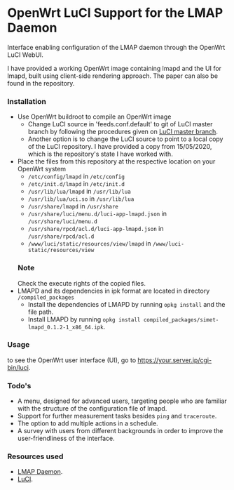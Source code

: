 # OpenWrt LuCI Support for the LMAP Daemon
Interface enabling configuration of the LMAP daemon through the OpenWrt LuCI WebUI.

I have provided a working OpenWrt image containing lmapd and the UI for lmapd, built using client-side rendering approach. The paper can also be found in the repository.

### Installation
- Use OpenWrt buildroot to compile an OpenWrt image
  * Change LuCI source in 'feeds.conf.default' to git of LuCI master branch by following the procedures given on [LuCI master branch](https://github.com/openwrt/luci.git).
  * Another option is to change the LuCI source to point to a local copy of the LuCI repository. I have provided a copy from 15/05/2020, which is the repository's state I have worked with.
- Place the files from this repository at the respective location on your OpenWrt system
  * `/etc/config/lmapd` in `/etc/config`
  * `/etc/init.d/lmapd` in `/etc/init.d`
  * `/usr/lib/lua/lmapd` in `/usr/lib/lua`
  * `/usr/lib/lua/uci.so` in `/usr/lib/lua`
  * `/usr/share/lmapd` in `/usr/share`
  * `/usr/share/luci/menu.d/luci-app-lmapd.json` in `/usr/share/luci/menu.d`
  * `/usr/share/rpcd/acl.d/luci-app-lmapd.json` in `/usr/share/rpcd/acl.d`
  * `/www/luci/static/resources/view/lmapd` in `/www/luci-static/resources/view`
  ### Note
  Check the execute rights of the copied files.
- LMAPD and its dependencies in ipk format are located in directory `/compiled_packages`
  * Install the dependencies of LMAPD by running `opkg install` and the file path.
  * Install LMAPD by running `opkg install compiled_packages/simet-lmapd_0.1.2-1_x86_64.ipk`.
 ### Usage
 to see the OpenWrt user interface (UI), go to https://your.server.ip/cgi-bin/luci.
 ### Todo's
  - A menu, designed for advanced users, targeting people who are familiar with the structure of the configuration file of lmapd.
  - Support for further measurement tasks besides `ping` and `traceroute`.
  - The option to add multiple actions in a schedule.
  - A survey with users from different backgrounds in order to improve the user-friendliness of the interface.
 ### Resources used
  - [LMAP Daemon](https://github.com/simetnicbr/simet-lmapd).
  - [LuCI](https://github.com/openwrt/luci.git).
